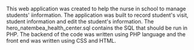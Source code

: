 This web application was created to help the nurse in school to manage students' iinformation. 
The application was built to record student's visit, student information and edit the student's information.
The hero_natembea_health_center.sql contains the SQL that should be run in PHP.
The backend of the code was written using PHP language and the front end was written using CSS and HTML.
